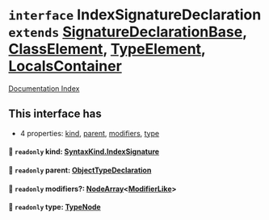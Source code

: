 # `interface` IndexSignatureDeclaration `extends` [SignatureDeclarationBase](../interface.SignatureDeclarationBase/README.md), [ClassElement](../interface.ClassElement/README.md), [TypeElement](../interface.TypeElement/README.md), [LocalsContainer](../interface.LocalsContainer/README.md)

[Documentation Index](../README.md)

## This interface has

- 4 properties:
[kind](#-readonly-kind-syntaxkindindexsignature),
[parent](#-readonly-parent-objecttypedeclaration),
[modifiers](#-readonly-modifiers-nodearraymodifierlike),
[type](#-readonly-type-typenode)


#### 📄 `readonly` kind: [SyntaxKind.IndexSignature](../enum.SyntaxKind/README.md#indexsignature--181)



#### 📄 `readonly` parent: [ObjectTypeDeclaration](../type.ObjectTypeDeclaration/README.md)



#### 📄 `readonly` modifiers?: [NodeArray](../interface.NodeArray/README.md)\<[ModifierLike](../type.ModifierLike/README.md)>



#### 📄 `readonly` type: [TypeNode](../interface.TypeNode/README.md)



